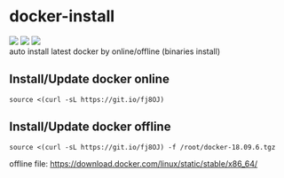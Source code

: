 # docker-install
![](https://img.shields.io/github/stars/Jrohy/docker-install.svg)   ![](https://img.shields.io/github/forks/Jrohy/docker-install.svg) ![](https://img.shields.io/github/license/Jrohy/docker-install.svg)  
auto install latest docker by online/offline (binaries install)

## Install/Update docker online
```
source <(curl -sL https://git.io/fj8OJ)
```

## Install/Update docker offline
```
source <(curl -sL https://git.io/fj8OJ) -f /root/docker-18.09.6.tgz
```
offline file: https://download.docker.com/linux/static/stable/x86_64/ 